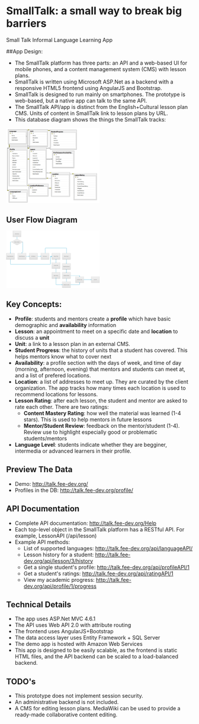 # SmallTalk: a small way to break big barriers
Small Talk Informal Language Learning App

##App Design:

* The SmallTalk platform has three parts: an API and a web-based UI for mobile phones, and a content management system (CMS) with lesson plans.
* SmallTalk is written using Microsoft ASP.Net as a backend with a responsive HTML5 frontend using AngularJS and Bootstrap.
* SmallTalk is designed to run mainly on smartphones.  The prototype is web-based, but a native app can talk to the same API.
* The SmallTalk API/app is distinct from the English+Cultural lesson plan CMS.  Units of content in SmallTalk link to lesson plans by URL.
* This database diagram shows the things the SmallTalk tracks:
<img src="/Documentation/SmallTalkDatabase.png" style="width:50%" width="600" />

## User Flow Diagram

<img src="Documentation/User%20Flow%20Diagram.png?raw=true" style="width:50%" />

## Key Concepts:
* **Profile**:  students and mentors create a **profile** which have basic demographic and **availability** information
* **Lesson**: an appointment to meet on a specific date and **location** to discuss a **unit**
* **Unit**:  a link to a lesson plan in an external CMS.  
* **Student Progress**: the history of units that a student has covered.   This helps mentors know what to cover next
* **Availability**: a profile section with the days of week, and time of day (morning, afternoon, evening) that mentors and students can meet at, and a list of prefered locations.  
* **Location**: a list of addresses to meet up.  They are curated by the client organization.  The app tracks how many times each location is used to recommend locations for lessons.
* **Lesson Rating**: after each lesson, the student and mentor are asked to rate each other.  There are two ratings: 
  * **Content Mastery Rating**: how well the material was learned (1-4 stars).  This is used to help mentors in future lessons
  * **Mentor/Student Review**: feedback on the mentor/student (1-4).  Review use to highlight especially good or problematic students/mentors
* **Language Level**: students indicate whether they are begginer, intermedia or advanced learners in their profile.

## Preview The Data
* Demo: http://talk.fee-dev.org/
* Profiles in the DB: http://talk.fee-dev.org/profile/

## API Documentation

* Complete API documentation: http://talk.fee-dev.org/Help
* Each top-level object in the SmallTalk platform has a RESTful API.  For example, LessonAPI (/api/lesson)
* Example API methods:
  * List of supported languages: http://talk.fee-dev.org/api/languageAPI/
  * Lesson history for a student: http://talk.fee-dev.org/api/lesson/3/history
  * Get a single student's profile: http://talk.fee-dev.org/api/profileAPI/1
  * Get a student's ratings: http://talk.fee-dev.org/api/ratingAPI/1
  * View my academic progress: http://talk.fee-dev.org/api/profile/1/progress

## Technical Details
* The app uses ASP.Net MVC 4.6.1
* The API uses Web API 2.0 with attribute routing
* The frontend uses AngularJS+Bootstrap
* The data access layer uses Entity Framework + SQL Server
* The demo app is hosted with Amazon Web Services
* This app is designed to be easily scalable, as the frontend is static HTML files, and the API backend can be scaled to a load-balanced backend. 

## TODO's
* This prototype does not implement session security.
* An administrative backend is not included.
* A CMS for editing lesson plans.  MediaWiki can be used to provide a ready-made collaborative content editing.

